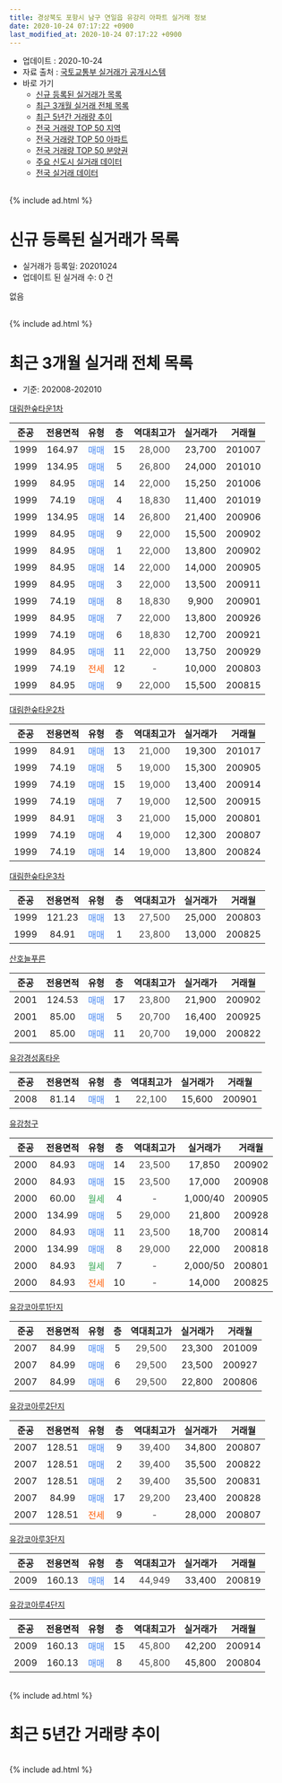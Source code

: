 ```yaml
---
title: 경상북도 포항시 남구 연일읍 유강리 아파트 실거래 정보
date: 2020-10-24 07:17:22 +0900
last_modified_at: 2020-10-24 07:17:22 +0900
---
```


* 업데이트 : 2020-10-24
* 자료 출처 : [국토교통부 실거래가 공개시스템](http://rt.molit.go.kr)
* 바로 가기
    * [신규 등록된 실거래가 목록](#신규-등록된-실거래가-목록)
    * [최근 3개월 실거래 전체 목록](#최근-3개월-실거래-전체-목록)
    * [최근 5년간 거래량 추이](#최근-5년간-거래량-추이)
    * [전국 거래량 TOP 50 지역](https://inasie.github.io/apt-trade-info/최근-3개월-전국에서-가장-거래가-많이-발생한-지역)
    * [전국 거래량 TOP 50 아파트](https://inasie.github.io/apt-trade-info/최근-3개월-전국에서-가장-거래가-많이-발생한-아파트)
    * [전국 거래량 TOP 50 분양권](https://inasie.github.io/apt-trade-info/최근-3개월-전국에서-가장-거래가-많이-발생한-분양권)
    * [주요 신도시 실거래 데이터](https://inasie.github.io/apt-trade-info/주요-신도시)
    * [전국 실거래 데이터](https://inasie.github.io/apt-trade-info/전국)
<br>
{% include ad.html %}
<br>

# 신규 등록된 실거래가 목록
* 실거래가 등록일: 20201024
* 업데이트 된 실거래 수: 0 건

없음

<br>
{% include ad.html %}
<br>

# 최근 3개월 실거래 전체 목록
* 기준: 202008-202010


[대림한숲타운1차](https://search.naver.com/search.naver?query=%EA%B2%BD%EC%83%81%EB%B6%81%EB%8F%84+%ED%8F%AC%ED%95%AD%EC%8B%9C+%EB%82%A8%EA%B5%AC+%EC%97%B0%EC%9D%BC%EC%9D%8D+%EC%9C%A0%EA%B0%95%EB%A6%AC+%EB%8C%80%EB%A6%BC%ED%95%9C%EC%88%B2%ED%83%80%EC%9A%B41%EC%B0%A8)

|준공|전용면적|유형|층|역대최고가|실거래가|거래월|
|:---:|:---:|:---:|:---:|:---:|:---:|:---:|
|1999|164.97|<span style="color:#4285f3">매매</span>|15|<span style="color:#444444">28,000</span>|23,700|201007|
|1999|134.95|<span style="color:#4285f3">매매</span>|5|<span style="color:#444444">26,800</span>|24,000|201010|
|1999|84.95|<span style="color:#4285f3">매매</span>|14|<span style="color:#444444">22,000</span>|15,250|201006|
|1999|74.19|<span style="color:#4285f3">매매</span>|4|<span style="color:#444444">18,830</span>|11,400|201019|
|1999|134.95|<span style="color:#4285f3">매매</span>|14|<span style="color:#444444">26,800</span>|21,400|200906|
|1999|84.95|<span style="color:#4285f3">매매</span>|9|<span style="color:#444444">22,000</span>|15,500|200902|
|1999|84.95|<span style="color:#4285f3">매매</span>|1|<span style="color:#444444">22,000</span>|13,800|200902|
|1999|84.95|<span style="color:#4285f3">매매</span>|14|<span style="color:#444444">22,000</span>|14,000|200905|
|1999|84.95|<span style="color:#4285f3">매매</span>|3|<span style="color:#444444">22,000</span>|13,500|200911|
|1999|74.19|<span style="color:#4285f3">매매</span>|8|<span style="color:#444444">18,830</span>|9,900|200901|
|1999|84.95|<span style="color:#4285f3">매매</span>|7|<span style="color:#444444">22,000</span>|13,800|200926|
|1999|74.19|<span style="color:#4285f3">매매</span>|6|<span style="color:#444444">18,830</span>|12,700|200921|
|1999|84.95|<span style="color:#4285f3">매매</span>|11|<span style="color:#444444">22,000</span>|13,750|200929|
|1999|74.19|<span style="color:#ff5a00">전세</span>|12|<span style="color:#444444">-</span>|10,000|200803|
|1999|84.95|<span style="color:#4285f3">매매</span>|9|<span style="color:#444444">22,000</span>|15,500|200815|

[대림한숲타운2차](https://search.naver.com/search.naver?query=%EA%B2%BD%EC%83%81%EB%B6%81%EB%8F%84+%ED%8F%AC%ED%95%AD%EC%8B%9C+%EB%82%A8%EA%B5%AC+%EC%97%B0%EC%9D%BC%EC%9D%8D+%EC%9C%A0%EA%B0%95%EB%A6%AC+%EB%8C%80%EB%A6%BC%ED%95%9C%EC%88%B2%ED%83%80%EC%9A%B42%EC%B0%A8)

|준공|전용면적|유형|층|역대최고가|실거래가|거래월|
|:---:|:---:|:---:|:---:|:---:|:---:|:---:|
|1999|84.91|<span style="color:#4285f3">매매</span>|13|<span style="color:#444444">21,000</span>|19,300|201017|
|1999|74.19|<span style="color:#4285f3">매매</span>|5|<span style="color:#444444">19,000</span>|15,300|200905|
|1999|74.19|<span style="color:#4285f3">매매</span>|15|<span style="color:#444444">19,000</span>|13,400|200914|
|1999|74.19|<span style="color:#4285f3">매매</span>|7|<span style="color:#444444">19,000</span>|12,500|200915|
|1999|84.91|<span style="color:#4285f3">매매</span>|3|<span style="color:#444444">21,000</span>|15,000|200801|
|1999|74.19|<span style="color:#4285f3">매매</span>|4|<span style="color:#444444">19,000</span>|12,300|200807|
|1999|74.19|<span style="color:#4285f3">매매</span>|14|<span style="color:#444444">19,000</span>|13,800|200824|

[대림한숲타운3차](https://search.naver.com/search.naver?query=%EA%B2%BD%EC%83%81%EB%B6%81%EB%8F%84+%ED%8F%AC%ED%95%AD%EC%8B%9C+%EB%82%A8%EA%B5%AC+%EC%97%B0%EC%9D%BC%EC%9D%8D+%EC%9C%A0%EA%B0%95%EB%A6%AC+%EB%8C%80%EB%A6%BC%ED%95%9C%EC%88%B2%ED%83%80%EC%9A%B43%EC%B0%A8)

|준공|전용면적|유형|층|역대최고가|실거래가|거래월|
|:---:|:---:|:---:|:---:|:---:|:---:|:---:|
|1999|121.23|<span style="color:#4285f3">매매</span>|13|<span style="color:#444444">27,500</span>|25,000|200803|
|1999|84.91|<span style="color:#4285f3">매매</span>|1|<span style="color:#444444">23,800</span>|13,000|200825|

[산호늘푸른](https://search.naver.com/search.naver?query=%EA%B2%BD%EC%83%81%EB%B6%81%EB%8F%84+%ED%8F%AC%ED%95%AD%EC%8B%9C+%EB%82%A8%EA%B5%AC+%EC%97%B0%EC%9D%BC%EC%9D%8D+%EC%9C%A0%EA%B0%95%EB%A6%AC+%EC%82%B0%ED%98%B8%EB%8A%98%ED%91%B8%EB%A5%B8)

|준공|전용면적|유형|층|역대최고가|실거래가|거래월|
|:---:|:---:|:---:|:---:|:---:|:---:|:---:|
|2001|124.53|<span style="color:#4285f3">매매</span>|17|<span style="color:#444444">23,800</span>|21,900|200902|
|2001|85.00|<span style="color:#4285f3">매매</span>|5|<span style="color:#444444">20,700</span>|16,400|200925|
|2001|85.00|<span style="color:#4285f3">매매</span>|11|<span style="color:#444444">20,700</span>|19,000|200822|

[유강경성홈타운](https://search.naver.com/search.naver?query=%EA%B2%BD%EC%83%81%EB%B6%81%EB%8F%84+%ED%8F%AC%ED%95%AD%EC%8B%9C+%EB%82%A8%EA%B5%AC+%EC%97%B0%EC%9D%BC%EC%9D%8D+%EC%9C%A0%EA%B0%95%EB%A6%AC+%EC%9C%A0%EA%B0%95%EA%B2%BD%EC%84%B1%ED%99%88%ED%83%80%EC%9A%B4)

|준공|전용면적|유형|층|역대최고가|실거래가|거래월|
|:---:|:---:|:---:|:---:|:---:|:---:|:---:|
|2008|81.14|<span style="color:#4285f3">매매</span>|1|<span style="color:#444444">22,100</span>|15,600|200901|

[유강청구](https://search.naver.com/search.naver?query=%EA%B2%BD%EC%83%81%EB%B6%81%EB%8F%84+%ED%8F%AC%ED%95%AD%EC%8B%9C+%EB%82%A8%EA%B5%AC+%EC%97%B0%EC%9D%BC%EC%9D%8D+%EC%9C%A0%EA%B0%95%EB%A6%AC+%EC%9C%A0%EA%B0%95%EC%B2%AD%EA%B5%AC)

|준공|전용면적|유형|층|역대최고가|실거래가|거래월|
|:---:|:---:|:---:|:---:|:---:|:---:|:---:|
|2000|84.93|<span style="color:#4285f3">매매</span>|14|<span style="color:#444444">23,500</span>|17,850|200902|
|2000|84.93|<span style="color:#4285f3">매매</span>|15|<span style="color:#444444">23,500</span>|17,000|200908|
|2000|60.00|<span style="color:#34a853">월세</span>|4|<span style="color:#444444">-</span>|1,000/40|200905|
|2000|134.99|<span style="color:#4285f3">매매</span>|5|<span style="color:#444444">29,000</span>|21,800|200928|
|2000|84.93|<span style="color:#4285f3">매매</span>|11|<span style="color:#444444">23,500</span>|18,700|200814|
|2000|134.99|<span style="color:#4285f3">매매</span>|8|<span style="color:#444444">29,000</span>|22,000|200818|
|2000|84.93|<span style="color:#34a853">월세</span>|7|<span style="color:#444444">-</span>|2,000/50|200801|
|2000|84.93|<span style="color:#ff5a00">전세</span>|10|<span style="color:#444444">-</span>|14,000|200825|

[유강코아루1단지](https://search.naver.com/search.naver?query=%EA%B2%BD%EC%83%81%EB%B6%81%EB%8F%84+%ED%8F%AC%ED%95%AD%EC%8B%9C+%EB%82%A8%EA%B5%AC+%EC%97%B0%EC%9D%BC%EC%9D%8D+%EC%9C%A0%EA%B0%95%EB%A6%AC+%EC%9C%A0%EA%B0%95%EC%BD%94%EC%95%84%EB%A3%A81%EB%8B%A8%EC%A7%80)

|준공|전용면적|유형|층|역대최고가|실거래가|거래월|
|:---:|:---:|:---:|:---:|:---:|:---:|:---:|
|2007|84.99|<span style="color:#4285f3">매매</span>|5|<span style="color:#444444">29,500</span>|23,300|201009|
|2007|84.99|<span style="color:#4285f3">매매</span>|6|<span style="color:#444444">29,500</span>|23,500|200927|
|2007|84.99|<span style="color:#4285f3">매매</span>|6|<span style="color:#444444">29,500</span>|22,800|200806|

[유강코아루2단지](https://search.naver.com/search.naver?query=%EA%B2%BD%EC%83%81%EB%B6%81%EB%8F%84+%ED%8F%AC%ED%95%AD%EC%8B%9C+%EB%82%A8%EA%B5%AC+%EC%97%B0%EC%9D%BC%EC%9D%8D+%EC%9C%A0%EA%B0%95%EB%A6%AC+%EC%9C%A0%EA%B0%95%EC%BD%94%EC%95%84%EB%A3%A82%EB%8B%A8%EC%A7%80)

|준공|전용면적|유형|층|역대최고가|실거래가|거래월|
|:---:|:---:|:---:|:---:|:---:|:---:|:---:|
|2007|128.51|<span style="color:#4285f3">매매</span>|9|<span style="color:#444444">39,400</span>|34,800|200807|
|2007|128.51|<span style="color:#4285f3">매매</span>|2|<span style="color:#444444">39,400</span>|35,500|200822|
|2007|128.51|<span style="color:#4285f3">매매</span>|2|<span style="color:#444444">39,400</span>|35,500|200831|
|2007|84.99|<span style="color:#4285f3">매매</span>|17|<span style="color:#444444">29,200</span>|23,400|200828|
|2007|128.51|<span style="color:#ff5a00">전세</span>|9|<span style="color:#444444">-</span>|28,000|200807|


<script async src="//pagead2.googlesyndication.com/pagead/js/adsbygoogle.js"></script>
<!-- 기본 -->
<ins class="adsbygoogle"
     style="display:block"
     data-ad-client="ca-pub-2446590836940007"
     data-ad-slot="1659523306"
     data-ad-format="auto"
     data-full-width-responsive="true"></ins>
<script>
(adsbygoogle = window.adsbygoogle || []).push({});
</script>


[유강코아루3단지](https://search.naver.com/search.naver?query=%EA%B2%BD%EC%83%81%EB%B6%81%EB%8F%84+%ED%8F%AC%ED%95%AD%EC%8B%9C+%EB%82%A8%EA%B5%AC+%EC%97%B0%EC%9D%BC%EC%9D%8D+%EC%9C%A0%EA%B0%95%EB%A6%AC+%EC%9C%A0%EA%B0%95%EC%BD%94%EC%95%84%EB%A3%A83%EB%8B%A8%EC%A7%80)

|준공|전용면적|유형|층|역대최고가|실거래가|거래월|
|:---:|:---:|:---:|:---:|:---:|:---:|:---:|
|2009|160.13|<span style="color:#4285f3">매매</span>|14|<span style="color:#444444">44,949</span>|33,400|200819|

[유강코아루4단지](https://search.naver.com/search.naver?query=%EA%B2%BD%EC%83%81%EB%B6%81%EB%8F%84+%ED%8F%AC%ED%95%AD%EC%8B%9C+%EB%82%A8%EA%B5%AC+%EC%97%B0%EC%9D%BC%EC%9D%8D+%EC%9C%A0%EA%B0%95%EB%A6%AC+%EC%9C%A0%EA%B0%95%EC%BD%94%EC%95%84%EB%A3%A84%EB%8B%A8%EC%A7%80)

|준공|전용면적|유형|층|역대최고가|실거래가|거래월|
|:---:|:---:|:---:|:---:|:---:|:---:|:---:|
|2009|160.13|<span style="color:#4285f3">매매</span>|15|<span style="color:#444444">45,800</span>|42,200|200914|
|2009|160.13|<span style="color:#4285f3">매매</span>|8|<span style="color:#444444">45,800</span>|45,800|200804|


<br>
{% include ad.html %}
<br>

# 최근 5년간 거래량 추이


<div style="width:100%;">
    <canvas id="deal_progress" height="200"></canvas>
</div>

<script>
new Chart(document.getElementById("deal_progress"), {
    type: 'line',
    data: {
        labels: ['201510','201511','201512','201601','201602','201603','201604','201605','201606','201607','201608','201609','201610','201611','201612','201701','201702','201703','201704','201705','201706','201707','201708','201709','201710','201711','201712','201801','201802','201803','201804','201805','201806','201807','201808','201809','201810','201811','201812','201901','201902','201903','201904','201905','201906','201907','201908','201909','201910','201911','201912','202001','202002','202003','202004','202005','202006','202007','202008','202009','202010'],
        datasets: [{
            label: '매매',
            pointRadius: 1,
            data: [19, 13, 4, 8, 4, 5, 9, 5, 7, 6, 6, 8, 12, 11, 8, 10, 11, 13, 5, 6, 24, 12, 14, 10, 11, 8, 14, 6, 13, 10, 7, 11, 13, 8, 10, 9, 12, 12, 3, 10, 9, 11, 9, 8, 9, 7, 7, 6, 19, 10, 13, 18, 20, 11, 12, 10, 23, 23, 16, 20, 6],
            borderColor: "rgba(255, 201, 14, 1)",
            backgroundColor: "rgba(255, 201, 14, 0.5)",
            fill: false,
            lineTension: 0
        },{
            label: '전월세',
            pointRadius: 1,
            data: [5, 5, 5, 8, 5, 6, 6, 5, 3, 7, 3, 2, 3, 5, 7, 5, 5, 6, 6, 4, 4, 4, 4, 4, 3, 3, 5, 5, 4, 5, 5, 7, 3, 6, 5, 2, 5, 5, 3, 7, 6, 6, 4, 8, 3, 6, 4, 4, 4, 2, 7, 8, 14, 5, 6, 7, 2, 8, 4, 1, 0],
            borderColor: "rgba(0, 141, 185, 1)",
            backgroundColor: "rgba(0, 141, 185, 0.5)",
            fill: false,
            lineTension: 0
        }
        ]
    },
    options: {
        responsive: true,
        title: {
            display: false
        },
        tooltips: {
            mode: 'index',
            intersect: false
        },
        hover: {
            mode: 'nearest',
            intersect: true
        },
        scales: {
            xAxes: [{
                display: true,
                scaleLabel: {
                    display: true,
                    labelString: '년/월'
                }
            }],
            yAxes: [{
                display: true,
                ticks: {
                    suggestedMin: 0,
                },
                scaleLabel: {
                    display: true,
                    labelString: '실거래 수'
                }
            }]
        }
    }
});

</script>


<br>
{% include ad.html %}
<br>

